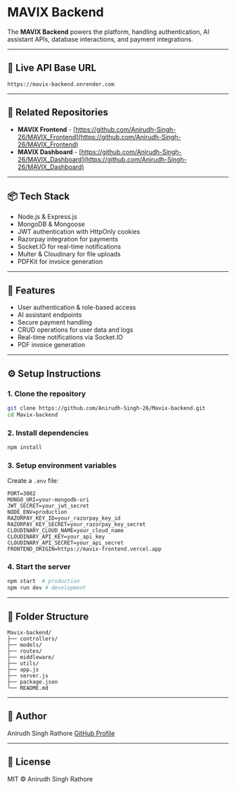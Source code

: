 #   MAVIX Backend

The **MAVIX Backend** powers the platform, handling authentication, AI assistant APIs, database interactions, and payment integrations.

---

## 🔗 Live API Base URL

`https://mavix-backend.onrender.com`

---

## 🔗 Related Repositories

* **MAVIX Frontend** - [https://github.com/Anirudh-Singh-26/MAVIX_Frontend](https://github.com/Anirudh-Singh-26/MAVIX_Frontend)
* **MAVIX Dashboard** - [https://github.com/Anirudh-Singh-26/MAVIX_Dashboard](https://github.com/Anirudh-Singh-26/MAVIX_Dashboard)

---

## 📦 Tech Stack

* Node.js & Express.js
* MongoDB & Mongoose
* JWT authentication with HttpOnly cookies
* Razorpay integration for payments
* Socket.IO for real-time notifications
* Multer & Cloudinary for file uploads
* PDFKit for invoice generation

---

## 🌟 Features

* User authentication & role-based access
* AI assistant endpoints
* Secure payment handling
* CRUD operations for user data and logs
* Real-time notifications via Socket.IO
* PDF invoice generation

---

## ⚙️ Setup Instructions

### 1. Clone the repository

```bash
git clone https://github.com/Anirudh-Singh-26/Mavix-backend.git
cd Mavix-backend
```

### 2. Install dependencies

```bash
npm install
```

### 3. Setup environment variables

Create a `.env` file:

```env
PORT=3002
MONGO_URI=your-mongodb-uri
JWT_SECRET=your_jwt_secret
NODE_ENV=production
RAZORPAY_KEY_ID=your_razorpay_key_id
RAZORPAY_KEY_SECRET=your_razorpay_key_secret
CLOUDINARY_CLOUD_NAME=your_cloud_name
CLOUDINARY_API_KEY=your_api_key
CLOUDINARY_API_SECRET=your_api_secret
FRONTEND_ORIGIN=https://mavix-frontend.vercel.app
```

### 4. Start the server

```bash
npm start  # production
npm run dev # development
```

---

## 📁 Folder Structure

```
Mavix-backend/
├── controllers/
├── models/
├── routes/
├── middleware/
├── utils/
├── app.js
├── server.js
├── package.json
└── README.md
```

---

## 👤 Author

Anirudh Singh Rathore
[GitHub Profile](https://github.com/Anirudh-Singh-26)

---

## 📄 License

MIT © Anirudh Singh Rathore
